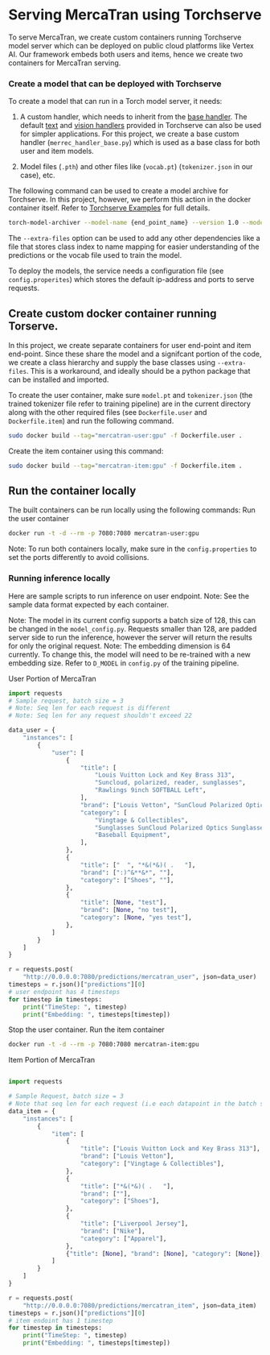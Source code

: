 # Serving MercaTran using Torchserve
To serve MercaTran, we create custom containers running Torchserve model server
which can be deployed on public cloud platforms like Vertex AI. 
Our framework embeds both users and items, hence we create two containers for MercaTran serving. 

### Create a model that can be deployed with Torchserve
To create a model that can run in a Torch model server, it needs:

1. A custom handler, which needs to inherit
from the [base handler](https://github.com/pytorch/serve/blob/master/ts/torch_handler/base_handler.py).
The default [text](https://github.com/pytorch/serve/blob/master/ts/torch_handler/text_handler.py) and 
[vision handlers](https://github.com/pytorch/serve/blob/master/ts/torch_handler/vision_handler.py) provided in Torchserve can also be used for simpler applications. For this project, we create a base custom handler (`merrec_handler_base.py`) which is used as a base class for both user and item models.

2. Model files (`.pth`) and other files like (`vocab.pt`) (`tokenizer.json` in our case), etc.

The following command can be used to create a model archive for Torchserve. In this project, however, we perform
this action in the docker container itself. Refer to [Torchserve Examples](https://github.com/pytorch/serve/tree/master/examples/text_classification) for full details.

```bash
torch-model-archiver --model-name {end_point_name} --version 1.0 --model-file model.py --serialized-file model.pt --handler text_classifier --extra-files "post_process.json,source_vocab.pt"
```
The `--extra-files` option can be used to add any other dependencies like a file that stores class index to name
mapping for easier understanding of the predictions or the vocab file used to train the model.

To deploy the models, the service needs a configuration file (see `config.properites`)
which stores the default ip-address and ports to serve requests.

## Create custom docker container running Torserve.

In this project, we create separate containers for user end-point and item end-point. Since
these share the model and a signifcant portion of the code, we create a class hierarchy and supply
the base classes using `--extra-files`. This is a workaround, and ideally should be a python package
that can be installed and imported.

To create the user container, make sure `model.pt` and `tokenizer.json` (the trained tokenizer file refer to training pipeline) 
are in the current directory along with the other required files (see `Dockerfile.user` and `Dockerfile.item`) and run
the following command.

```bash
sudo docker build --tag="mercatran-user:gpu" -f Dockerfile.user .
```
Create the item container using this command:

```bash
sudo docker build --tag="mercatran-item:gpu" -f Dockerfile.item .
```
## Run the container locally

The built containers can be run locally using the following commands:
Run the user container
```bash
docker run -t -d --rm -p 7080:7080 mercatran-user:gpu 
```
Note: To run both containers locally, make sure in the `config.properties` to set the ports differently
to avoid collisions.


### Running inference locally
Here are sample scripts to run inference on user endpoint. Note: See the sample data format
expected by each container. 

Note: The model in its current config supports a batch size of 128, this can be changed in the `model_config.py`. 
Requests smaller than 128, are padded server side to run the inference, however the server will return 
the results for only the original request.
Note: The embedding dimension is 64 currently. To change this, the model will need to be re-trained with a new embedding size.
Refer to `D_MODEL` in `config.py` of the training pipeline.

User Portion of MercaTran
```python
import requests
# Sample request, batch size = 3
# Note: Seq len for each request is different
# Note: Seq len for any request shouldn't exceed 22

data_user = {
    "instances": [
        {
            "user": [
                {
                    "title": [
                        "Louis Vuitton Lock and Key Brass 313",
                        "Suncloud, polarized, reader, sunglasses",
                        "Rawlings 9inch SOFTBALL Left",
                    ],
                    "brand": ["Louis Vetton", "SunCloud Polarized Optics", "Rawlings"],
                    "category": [
                        "Vingtage & Collectibles",
                        "Sunglasses SunCloud Polarized Optics Sunglasses for Men",
                        "Baseball Equipment",
                    ],
                },
                {
                    "title": ["  ", "*&(*&)( .   "],
                    "brand": [":)^&**&*", ""],
                    "category": ["Shoes", ""],
                },
                {
                    "title": [None, "test"],
                    "brand": [None, "no test"],
                    "category": [None, "yes test"],
                },
            ]
        }
    ]
}

r = requests.post(
    "http://0.0.0.0:7080/predictions/mercatran_user", json=data_user)
timesteps = r.json()["predictions"][0]
# user endpoint has 4 timesteps
for timestep in timesteps:
    print("TimeStep: ", timestep)
    print("Embedding: ", timesteps[timestep])
```

Stop the user container.
Run the item container
```bash
docker run -t -d --rm -p 7080:7080 mercatran-item:gpu 
```

Item Portion of MercaTran
```python

import requests

# Sample Request, batch size = 3
# Note that seq len for each request (i.e each datapoint in the batch should be just one item)
data_item = {
    "instances": [
        {
            "item": [
                {
                    "title": ["Louis Vuitton Lock and Key Brass 313"],
                    "brand": ["Louis Vetton"],
                    "category": ["Vingtage & Collectibles"],
                },
                {
                    "title": ["*&(*&)( .   "],
                    "brand": [""],
                    "category": ["Shoes"],
                },
                {
                    "title": ["Liverpool Jersey"],
                    "brand": ["Nike"],
                    "category": ["Apparel"],
                },
                {"title": [None], "brand": [None], "category": [None]},
            ]
        }
    ]
}

r = requests.post(
    "http://0.0.0.0:7080/predictions/mercatran_item", json=data_item)
timesteps = r.json()["predictions"][0]
# item endoint has 1 timestep
for timestep in timesteps:
    print("TimeStep: ", timestep)
    print("Embedding: ", timesteps[timestep])
```
